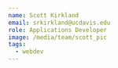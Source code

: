 ```yaml
---
name: Scott Kirkland
email: srkirkland@ucdavis.edu
role: Applications Developer
image: /media/team/scott_pic
tags:
  - webdev
---
```

